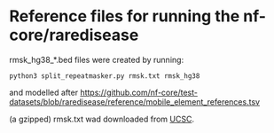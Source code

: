 # Reference files for running the nf-core/raredisease

rmsk_hg38_*.bed files were created by running:
```
python3 split_repeatmasker.py rmsk.txt rmsk_hg38
```
and modelled after https://github.com/nf-core/test-datasets/blob/raredisease/reference/mobile_element_references.tsv

(a gzipped) rmsk.txt wad downloaded from [UCSC](https://hgdownload.cse.ucsc.edu/goldenpath/hg38/database/).